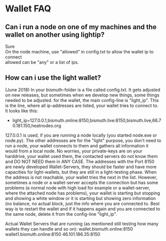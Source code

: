 # Wallet FAQ

## Can i run a node on one of my machines and the wallet on another using lightip?

Sure  
On the node machine, use "allowed" in config.txt to allow the wallet ip to connect  
allowed can be "any" or a list of ips.

## How can i use the light wallet?

(June 2018)
In your bismuth-folder is a file called config.txt. It gets adjusted on new releases, but sometimes when we develop new things, some things needed to be adjusted.
for the wallet, the main config-line is "light_ip". This is the line, where all ip-addresses are listed, your wallet tries to connect to.
It looks like this:
- light_ip=127.0.0.1,bismuth.online:8150,bismuth.live:8150,bismuth.live,66.70.181.150,heatnodes.org

127.0.0.1 is used, if you are running a node locally (you started node.exe or node.py).
The other addresses are for the "light" purpose, you don't need to run a node, your wallet connects to them and gathers all information it would from a local node.
No worries, your private-keys are on your harddrive, your wallet used them, the contacted servers do not know them and DO NOT NEED them in ANY CASE.
The addresses with the Port 8150 are newly developed Wallet-Servers, they should be faster and have more capacities for light-wallets, but they are still in a light-testing phase.
When the address is not reachable, your wallet tries the next in the list.
However, sometimes a node or a wallet-server accepts the connection but has some problems (a normal node with high load for example or a wallet-server, where the attached node has problems),
your wallet is starting but stopping and showing a white window or it is starting but showing zero information (no balance, no actual block, just the info where you are connected to.
Best way is to restart the wallet and if it happens again and you are connected to the same node, delete it from the config-line "light_ip".

Actual Wallet Servers that are running (as mentioned still testing how many wallets they can handle and so on):
wallet.bismuth.online:8150
wallet1.bismuth.online:8150
46.101.186.35:8150